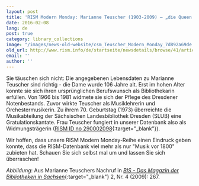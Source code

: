 ```yaml
---
layout: post
title: 'RISM Modern Monday: Marianne Teuscher (1903-2009) – „die Queen Mum der Musikabteilung“'
date: 2016-02-08
lang: de
post: true
category: library_collections
image: "/images/news-old-website/csm_Teuscher_Modern_Monday_7d892a69de.jpg"
old_url: http://www.rism.info/de/startseite/newsdetails/browse/41/article/64/rism-modern-monday-marianne-teuscher-1903-2009-the-queen-mum-of-the-music-department.html
email: ''
author: ''
---
```


Sie täuschen sich nicht: Die angegebenen Lebensdaten zu Marianne Teuscher sind richtig - die Dame wurde 106 Jahre alt. Erst im hohen Alter konnte sie sich ihren ursprünglichen Berufswunsch als Bibliothekarin erfüllen. Von 1966 bis 1981 widmete sie sich der Pflege des Dresdener Notenbestands. Zuvor wirkte Teuscher als Musiklehrerin und Orchestermusikerin. Zu ihrem 70. Geburtstag (1973) überreichte die Musikabteilung der Sächsischen Landesbibliothek Dresden (SLUB) eine Gratulationskantate. Frau Teuscher fungiert in unserer Datenbank also als Widmungsträgerin ([RISM ID no 290002098](https://opac.rism.info/search?id=290002098){:target="_blank"}).

Wir hoffen, dass unsere RISM Modern Monday-Reihe einen Eindruck geben konnte, dass die RISM-Datenbank viel mehr als nur "Musik vor 1800" zubieten hat. Schauen Sie sich selbst mal um und lassen Sie sich überraschen!

_Abbildung_: Aus Marianne Teuschers Nachruf in [_BIS - Das Magazin der Bibliotheken in Sachsen_](https://bibliotheksmagazin.de/archiv/jahrgang-2-ausgabe-nr-4-2009/){:target="_blank"} 2, Nr. 4 (2009): 267.
